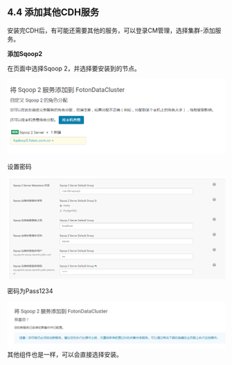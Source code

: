 ## 4.4 添加其他CDH服务

安装完CDH后，有可能还需要其他的服务，可以登录CM管理，选择集群-添加服务。

**添加Sqoop2**

在页面中选择Sqoop 2，并选择要安装到的节点。

![](/assets/4.4_1.png)

设置密码

![](/assets/4.4_2_1.png)

密码为Pass1234

![](/assets/4.4_4.png)其他组件也是一样，可以会直接选择安装。

